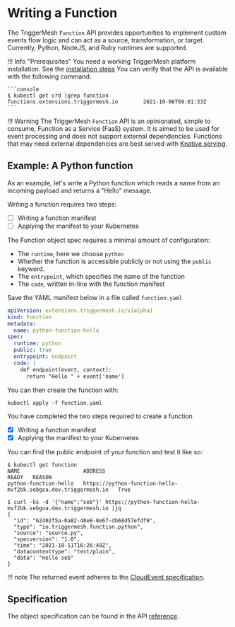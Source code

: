 # Writing a Function

The TriggerMesh `Function` API provides opportunities to implement custom events flow logic and can act as a source, transformation, or target. Currently, Python, NodeJS, and Ruby runtimes are supported.

!!! Info "Prerequisites"
    You need a working TriggerMesh platform installation. See the [installation steps](installation.md)
    You can verify that the API is available with the following command:
    
    ```console
    $ kubectl get crd |grep function
    functions.extensions.triggermesh.io        2021-10-06T09:01:33Z
    ```

!!! Warning
    The TriggerMesh `Function` API is an opinionated, simple to consume, Function as a Service (FaaS) system. It is aimed to be used for event processing and does not support external dependencies. Functions that may need external dependencies are best served with [Knative serving](https://knative.dev/docs/getting-started/first-service/).

## Example: A Python function

As an example, let's write a Python function which reads a name from an incoming payload and returns a "Hello" message.

Writing a function requires two steps:

- [ ] Writing a function manifest
- [ ] Applying the manifest to your Kubernetes

The Function object spec requires a minimal amount of configuration:

* The `runtime`, here we choose `python`
* Whether the function is accessible publicly or not using the `public` keyword.
* The `entrypoint`, which specifies the name of the function
* The `code`, written in-line with the function manifest

Save the YAML manifest below in a file called `function.yaml`

```yaml
apiVersion: extensions.triggermesh.io/v1alpha1
kind: Function
metadata:
  name: python-function-hello
spec:
  runtime: python
  public: true
  entrypoint: endpoint
  code: |
    def endpoint(event, context):
      return "Hello " + event['name']
```

You can then create the function with:

```console
kubectl apply -f function.yaml
```

You have completed the two steps required to create a function

- [x] Writing a function manifest
- [x] Applying the manifest to your Kubernetes

You can find the public endpoint of your function and test it like so:

```console
$ kubectl get function
NAME                    ADDRESS                                                          READY   REASON
python-function-hello   https://python-function-hello-mvf2bk.sebgoa.dev.triggermesh.io   True

$ curl -ks -d '{"name":"seb"}' https://python-function-hello-mvf2bk.sebgoa.dev.triggermesh.io |jq
{
  "id": "62402f5a-0a82-48e8-8e67-db68d57efdf9",
  "type": "io.triggermesh.function.python",
  "source": "source.py",
  "specversion": "1.0",
  "time": "2021-10-11T16:26:49Z",
  "datacontenttype": "text/plain",
  "data": "Hello seb"
}
```

!!! note
    The returned event adheres to the [CloudEvent specification](https://cloudevents.io/).

## Specification

The object specification can be found in the API
[reference](../apis/extensions.md).
